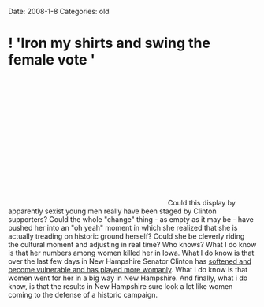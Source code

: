 Date: 2008-1-8
Categories: old

# ! 'Iron my shirts and swing the female vote '

<object classid="clsid:d27cdb6e-ae6d-11cf-96b8-444553540000" codebase="http://fpdownload.macromedia.com/pub/shockwave/cabs/flash/swflash.cab#version=8,0,0,0" width="320" height="260"><param name="movie" value="http://eplayer.clipsyndicate.com/cs_api/get_swf"></param><param name="allowfullscreen" value="true"></param><param name="flashvars" value="swfHome=eplayer.clipsyndicate.com&va_id=486549&wpid=1904"></param><embed src="http://eplayer.clipsyndicate.com/cs_api/get_swf" width="320" height="260" allowfullscreen="true" type="application/x-shockwave-flash" pluginspage="http://www.macromedia.com/go/getflashplayer" flashvars="swfHome=eplayer.clipsyndicate.com&va_id=486549&wpid=1904"></embed></object>
Could this display by apparently sexist young men really have been staged by Clinton supporters?  Could the whole "change" thing - as empty as it may be - have pushed her into an "oh yeah" moment in which she realized that she is actually treading on historic ground herself?  Could she be cleverly riding the cultural moment and adjusting in real time? Who knows?  What I do know is that her numbers among women killed her in Iowa. What I do know is that over the last few days in New Hampshire Senator Clinton has <a href="http://www.youtube.com/watch?v=MVlwH7-05Fk">softened and become vulnerable and has played more womanly</a>.  What I do know is that women went for her in a big way in New Hampshire.  And finally, what i do know, is that the results in New Hampshire sure look a lot like women coming to the defense of a historic campaign.
